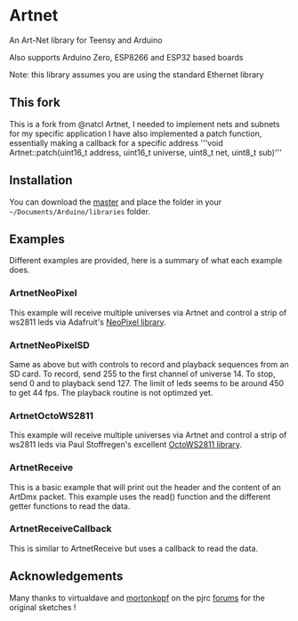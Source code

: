 # Artnet

An Art-Net library for Teensy and Arduino

Also supports Arduino Zero, ESP8266 and ESP32 based boards

Note: this library assumes you are using the standard Ethernet library

## This fork

This is a fork from @natcl Artnet, I needed to implement nets and subnets for my specific application
I have also implemented a patch function, essentially making a callback for a specific address
'''void Artnet::patch(uint16_t address, uint16_t universe, uint8_t net, uint8_t sub)'''

## Installation

You can download the [master](https://github.com/natcl/Artnet/archive/master.zip) and place the folder in your `~/Documents/Arduino/libraries` folder.

## Examples

Different examples are provided, here is a summary of what each example does.

### ArtnetNeoPixel

This example will receive multiple universes via Artnet and control a strip of ws2811 leds via Adafruit's [NeoPixel library](https://github.com/adafruit/Adafruit_NeoPixel).

### ArtnetNeoPixelSD

Same as above but with controls to record and playback sequences from an SD card. To record, send 255 to the first channel of universe 14. To stop, send 0 and to playback send 127.  The limit of leds seems to be around 450 to get 44 fps. The playback routine is not optimzed yet.

### ArtnetOctoWS2811

This example will receive multiple universes via Artnet and control a strip of ws2811 leds via Paul Stoffregen's excellent [OctoWS2811 library](https://www.pjrc.com/teensy/td_libs_OctoWS2811.html).

### ArtnetReceive

This is a basic example that will print out the header and the content of an ArtDmx packet.  This example uses the read() function and the different getter functions to read the data.

### ArtnetReceiveCallback

This is similar to ArtnetReceive but uses a callback to read the data.

## Acknowledgements

Many thanks to virtualdave and [mortonkopf](http://orchardelica.com/wp/artnet-multiple-universe-with-teensy-3-and-octows2811) on the pjrc [forums](http://forum.pjrc.com/threads/24688-Artnet-to-OctoWS2811?highlight=artnet) for the original sketches !
